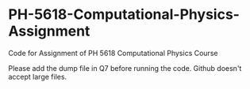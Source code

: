 # PH-5618-Computational-Physics-Assignment
Code for Assignment of PH 5618 Computational Physics Course

Please add the dump file in Q7 before running the code. Github doesn't accept large files.
